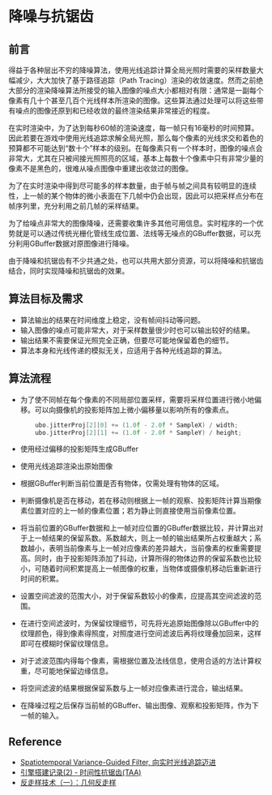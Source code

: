 # 降噪与抗锯齿

## 前言
得益于各种层出不穷的降噪算法，使用光线追踪计算全局光照时需要的采样数量大幅减少，大大加快了基于路径追踪（Path Tracing）渲染的收敛速度。然而之前绝大部分的渲染降噪算法所接受的输入图像的噪点大小都相对有限：通常是一副每个像素有几十个甚至几百个光线样本所渲染的图像。这些算法通过处理可以将这些带有噪点的图像还原到和已经收敛的最终渲染结果非常接近的程度。

在实时渲染中，为了达到每秒60帧的渲染速度，每一帧只有16毫秒的时间预算。因此若要在游戏中使用光线追踪求解全局光照，那么每个像素的光线求交和着色的预算都不可能达到“数十个”样本的级别。在每像素只有一个样本时，图像的噪点会非常大，尤其在只被间接光照照亮的区域，基本上每数十个像素中只有非常少量的像素不是黑色的，很难从噪点图像中重建出收敛过的图像。

为了在实时渲染中得到尽可能多的样本数量，由于帧与帧之间具有较明显的连续性，上一帧的某个物体的微小表面在下几帧中仍会出现，因此可以把采样点分布在帧序列里，充分利用之前几帧的采样结果。

为了给噪点非常大的图像降噪，还需要收集许多其他可用信息。实时程序的一个优势就是可以通过传统光栅化管线生成位置、法线等无噪点的GBuffer数据，可以充分利用GBuffer数据对原图像进行降噪。

由于降噪和抗锯齿有不少共通之处，也可以共用大部分资源，可以将降噪和抗锯齿结合，同时实现降噪和抗锯齿的效果。

## 算法目标及需求

* 算法输出的结果在时间维度上稳定，没有帧间抖动等问题。
* 输入图像的噪点可能非常大，对于采样数量很少时也可以输出较好的结果。
* 输出结果不需要保证光照完全正确，但要尽可能地保留着色的细节。
* 算法本身和光线传递的模拟无关，应适用于各种光线追踪的算法。

## 算法流程

* 为了使不同帧在每个像素的不同局部位置采样，需要将采样位置进行微小地偏移。可以向摄像机的投影矩阵加上微小偏移量以影响所有的像素点。
    ```cpp
        ubo.jitterProj[2][0] += (1.0f - 2.0f * SampleX) / width;
        ubo.jitterProj[2][1] += (1.0f - 2.0f * SampleY) / height;
    ```  

* 使用经过偏移的投影矩阵生成GBuffer

* 使用光线追踪渲染出原始图像

* 根据GBuffer判断当前位置是否有物体，仅需处理有物体的区域。

* 判断摄像机是否在移动，若在移动则根据上一帧的观察、投影矩阵计算当期像素位置对应的上一帧的像素位置；若为静止则直接使用当前像素位置。

* 将当前位置的GBuffer数据和上一帧对应位置的GBuffer数据比较，并计算出对于上一帧结果的保留系数。系数越大，则上一帧的输出结果所占权重越大；系数越小，表明当前像素与上一帧对应像素的差异越大，当前像素的权重需要提高。同时，由于投影矩阵添加了抖动，计算所得的物体边界的保留系数也比较小，可随着时间积累提高上一帧图像的权重，当物体或摄像机移动后重新进行时间的积累。

* 设置空间滤波的范围大小，对于保留系数较小的像素，应提高其空间滤波的范围。

* 在进行空间滤波时，为保留纹理细节，可先将光追原始图像除以GBuffer中的纹理颜色，得到像素得照度，对照度进行空间滤波后再将纹理叠加回来，这样即可在模糊时保留纹理信息。

* 对于滤波范围内得每个像素，需根据位置及法线信息，使用合适的方法计算权重，尽可能地保留边缘信息。

* 将空间滤波的结果根据保留系数与上一帧对应像素进行混合，输出结果。

* 在降噪过程之后保存当前帧的GBuffer、输出图像、观察和投影矩阵，作为下一帧的输入。

## Reference

* [Spatiotemporal Variance-Guided Filter, 向实时光线追踪迈进](https://zhuanlan.zhihu.com/p/28288053)
* [引擎搭建记录(2) - 时间性抗锯齿(TAA)](https://zhuanlan.zhihu.com/p/64993622)
* [反走样技术（一）：几何反走样](https://zhuanlan.zhihu.com/p/28800047)
